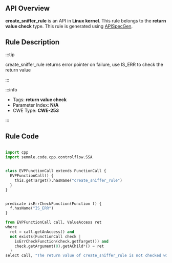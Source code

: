 ---
---


## API Overview
**create_sniffer_rule** is an API in **Linux kernel**. This rule belongs to the **return value check** type. This rule is generated using [APISpecGen](../../tools/APISpecGen).
## Rule Description

:::tip

create_sniffer_rule returns error pointer on failure, use IS_ERR to check the return value

:::

:::info

- Tags: **return value check**
- Parameter Index: **N/A**
- CWE Type: **CWE-253**

:::

## Rule Code
```python

import cpp
import semmle.code.cpp.controlflow.SSA


class EVPFunctionCall extends FunctionCall {
  EVPFunctionCall() {
    this.getTarget().hasName("create_sniffer_rule")
  }
}


predicate isErrCheckFunction(Function f) {
  f.hasName("IS_ERR") 
}

from EVPFunctionCall call, ValueAccess ret
where
  ret = call.getAnAccess() and
  not exists(FunctionCall check |
    isErrCheckFunction(check.getTarget()) and
    check.getArgument(0).getAChild*() = ret
  )
select call, "The return value of create_sniffer_rule is not checked with IS_ERR."
    
```